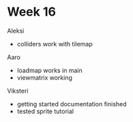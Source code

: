 # Week 16


Aleksi

- colliders work with tilemap


Aaro

- loadmap works in main
- viewmatrix working


Viksteri

- getting started documentation finished
- tested sprite tutorial